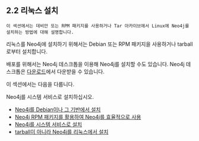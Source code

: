 
## 2.2 리눅스 설치
 
```
이 섹션에서는 데비안 또는 RPM 패키지를 사용하거나 Tar 아카이브에서 Linux에 Neo4j를 설치하는 방법에 대해 설명합니다.
```

리눅스를 Neo4j에 설치하기 위해서는 Debian 또는 RPM 패키지을 사용하거나 tarball로부터 설치합니다. 
 
배포를 위해서는 Neo4j 데스크톱을 이용해 Neo4j를 설치할 수도 있습니다. Neo4j 데스크톱은 
[다운로드](https://neo4j.com/download)에서 다운받을 수 있습니다. 

이 섹션에서는 다음을 다룹니다. 

Neo4j를 시스템 서비스로 설치하십시오.

+ [Neo4j를 Debian이나 그 기반에서 설치](/installation/linux/debian.md)
+ [Neo4j RPM 패키지를 활용하여 Neo4j를 효율적으로 사용](/installation/linux/rpm.md)
+ [Neo4j를 시스템 서비스로 설치](/installation/linux/systemd.md)
+ [ tarball이 아니라  Neo4j를 리눅스에서 설치](/installation/linux/tarball.md)